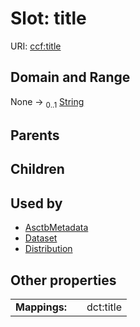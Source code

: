 
# Slot: title



URI: [ccf:title](http://purl.org/ccf/title)


## Domain and Range

None &#8594;  <sub>0..1</sub> [String](types/String.md)

## Parents


## Children


## Used by

 * [AsctbMetadata](AsctbMetadata.md)
 * [Dataset](Dataset.md)
 * [Distribution](Distribution.md)

## Other properties

|  |  |  |
| --- | --- | --- |
| **Mappings:** | | dct:title |